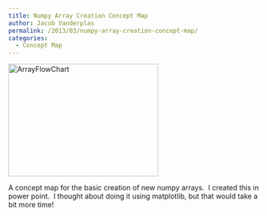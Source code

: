 ```yaml
---
title: Numpy Array Creation Concept Map
author: Jacob Vanderplas
permalink: /2013/03/numpy-array-creation-concept-map/
categories:
  - Concept Map
---
```

[<img class="alignnone size-medium wp-image-1885" alt="ArrayFlowChart" src="http://teaching.software-carpentry.org/wp-content/uploads/2013/03/ArrayFlowChart-300x225.jpg" width="300" height="225" />][1]

A concept map for the basic creation of new numpy arrays.  I created this in power point.  I thought about doing it using matplotlib, but that would take a bit more time!

&nbsp;

 [1]: http://teaching.software-carpentry.org/wp-content/uploads/2013/03/ArrayFlowChart.jpg
